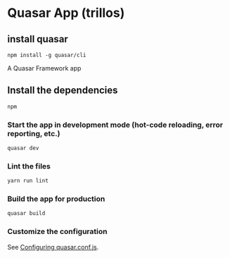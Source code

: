 # Quasar App (trillos)

## install quasar
```
npm install -g quasar/cli
```

A Quasar Framework app

## Install the dependencies
```bash
npm
```

### Start the app in development mode (hot-code reloading, error reporting, etc.)
```bash
quasar dev
```

### Lint the files
```bash
yarn run lint
```

### Build the app for production
```bash
quasar build
```

### Customize the configuration
See [Configuring quasar.conf.js](https://quasar.dev/quasar-cli/quasar-conf-js).
